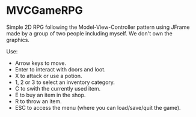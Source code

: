 # MVCGameRPG

Simple 2D RPG following the Model-View-Controller pattern using JFrame made by a group of two people including myself. We don't own the graphics.

Use:
- Arrow keys to move.
- Enter to interact with doors and loot.
- X to attack or use a potion.
- 1, 2 or 3 to select an inventory category.
- C to swith the currently used item.
- E to buy an item in the shop.
- R to throw an item.
- ESC to access the menu (where you can load/save/quit the game).
